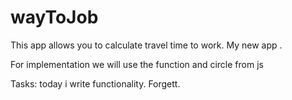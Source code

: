 # wayToJob

This app allows you to calculate travel time to work. 
My new app .

For implementation we will use the function and circle from js

Tasks:
today i write functionality. Forgett. </i>
